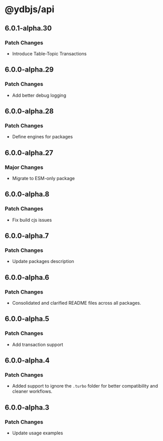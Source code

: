 # @ydbjs/api

## 6.0.1-alpha.30

### Patch Changes

- Introduce Table-Topic Transactions

## 6.0.0-alpha.29

### Patch Changes

- Add better debug logging

## 6.0.0-alpha.28

### Patch Changes

- Define engines for packages

## 6.0.0-alpha.27

### Major Changes

- Migrate to ESM-only package

## 6.0.0-alpha.8

### Patch Changes

- Fix build cjs issues

## 6.0.0-alpha.7

### Patch Changes

- Update packages description

## 6.0.0-alpha.6

### Patch Changes

- Consolidated and clarified README files across all packages.

## 6.0.0-alpha.5

### Patch Changes

- Add transaction support

## 6.0.0-alpha.4

### Patch Changes

- Added support to ignore the `.turbo` folder for better compatibility and cleaner workflows.

## 6.0.0-alpha.3

### Patch Changes

- Update usage examples
